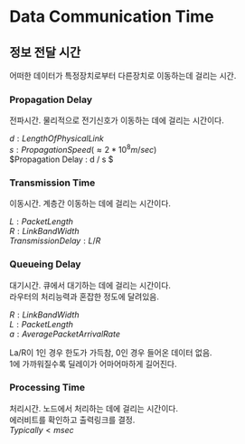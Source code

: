 # Data Communication Time
## 정보 전달 시간

어떠한 데이터가 특정장치로부터 다른장치로 이동하는데 걸리는 시간.

### Propagation Delay
전파시간. 물리적으로 전기신호가 이동하는 데에 걸리는 시간이다.

$d : LengthOfPhysicalLink$   
$s : PropagationSpeed (\approx 2 * 10^8 m / sec)$   
$Propagation Delay : d / s $

### Transmission Time
이동시간. 계층간 이동하는 데에 걸리는 시간이다.

$L : PacketLength$   
$R : LinkBandWidth$   
$TransmissionDelay : L / R$

### Queueing Delay
대기시간. 큐에서 대기하는 데에 걸리는 시간이다.   
라우터의 처리능력과 혼잡한 정도에 달려있음.

$R : LinkBandWidth$   
$L : PacketLength$   
$a : AveragePacketArrivalRate$

La/R이 1인 경우 한도가 가득참, 0인 경우 들어온 데이터 없음.   
1에 가까워질수록 딜레이가 어마어마하게 길어진다.

### Processing Time
처리시간. 노드에서 처리하는 데에 걸리는 시간이다.   
에러비트를 확인하고 출력링크를 결정.   
$Typically < msec$
